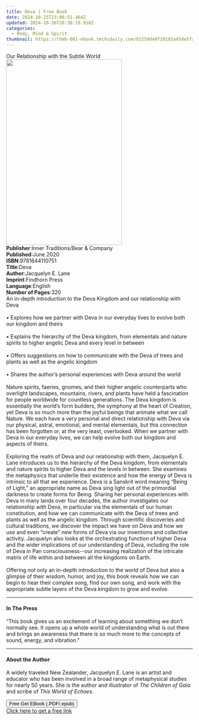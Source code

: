 ```yaml
---
title: Deva | Free Book
date: 2024-10-25T23:06:51.464Z
updated: 2024-10-26T20:38:19.918Z
categories:
  - Body, Mind & Spirit
thumbnail: https://thmb-001-ebook.techidaily.com/92259de0f28192a45de5fa2f2b87b5c1a5131a8136665df635f8bb7f5474a7a3.jpg
---
```

<main id="book-container">
  <div class="flex flex-col">
    <div class="book-brief flex-1 py-6 px-4 sm:p-6 md:py-10 md:px-8">
      <!-- brief-->
      <div class="book-brief-main">Our Relationship with the Subtle World</div>
    </div>
    <div
      class="book-meta-info flex-1 grid gap-4 col-start-1 col-end-3 row-start-1 sm:mb-6 sm:grid-cols-4 lg:gap-6 lg:col-start-2 lg:row-end-6 lg:row-span-6 lg:mb-0"
    >
      <div
        class="book-meta-info-left place-content-center mt-4 p-4 text-sm leading-6 col-start-2 col-span-2 dark:text-slate-400"
      >
        <img
          class="w-full h-500 object-cover rounded-lg sm:h-255 sm:col-span-2 lg:col-span-full"
          src="https://img-001-ebook.techidaily.com/d5eb5a5c53e0a839a4e2eba1c774e3829a2132e7eac07a479e9e398aeb3ca3d9.jpg"
          alt=""
          width="312"
          height="500"
        />
      </div>
      <div
        class="book-meta-info-right mt-2 col-start-1 row-start-2 col-span-3 self-center"
      >
        <!-- meta data  -->
        <div class="flex flex-col px-4 md:px-8">
          <div class="flex-1">
            <strong>Publisher</strong>:<span class="px-2"
              >Inner Traditions/Bear &amp; Company</span
            >
          </div>
          <div class="flex-1">
            <strong>Published</strong>:<span class="px-2">June 2020</span>
          </div>
          <div class="flex-1">
            <strong>ISBN</strong>:<span class="px-2">9781644110751</span>
          </div>
          <div class="flex-1">
            <strong>Title</strong>:<span class="px-2">Deva</span>
          </div>
          <div class="flex-1">
            <strong>Author</strong>:<span class="px-2">Jacquelyn E. Lane</span>
          </div>
          <div class="flex-1">
            <strong>Imprint</strong>:<span class="px-2">Findhorn Press</span>
          </div>
          <div class="flex-1">
            <strong>Language</strong>:<span class="px-2">English</span>
          </div>
          <div class="flex-1">
            <strong>Number of Pages</strong>:<span class="px-2">320</span>
          </div>
        </div>
      </div>
    </div>
    <div class="book-description flex-1 py-6 px-4 sm:p-6 md:py-10 md:px-8">
      <div class="book-description-main">
        <div accordion-content="" id="description">
          An in-depth introduction to the Deva Kingdom and our relationship with
          Deva <br /><br />• Explores how we partner with Deva in our everyday
          lives to evolve both our kingdom and theirs <br /><br />• Explains the
          hierarchy of the Deva kingdom, from elementals and nature spirits to
          higher angelic Deva and every level in between <br /><br />• Offers
          suggestions on how to communicate with the Deva of trees and plants as
          well as the angelic kingdom <br /><br />• Shares the author’s personal
          experiences with Deva around the world <br /><br />Nature spirits,
          faeries, gnomes, and their higher angelic counterparts who overlight
          landscapes, mountains, rivers, and plants have held a fascination for
          people worldwide for countless generations. The Deva kingdom is
          essentially the world’s form builders, the symphony at the heart of
          Creation, yet Deva is so much more than the joyful beings that animate
          what we call Nature. We each have a very personal and direct
          relationship with Deva via our physical, astral, emotional, and mental
          elementals, but this connection has been forgotten or, at the very
          least, overlooked. When we partner with Deva in our everyday lives, we
          can help evolve both our kingdom and aspects of theirs.
          <br /><br />Exploring the realm of Deva and our relationship with
          them, Jacquelyn E. Lane introduces us to the hierarchy of the Deva
          kingdom, from elementals and nature spirits to higher Deva and the
          levels in between. She examines the metaphysics that underlie their
          existence and how the energy of Deva is intrinsic to all that we
          experience. Deva is a Sanskrit word meaning “Being of Light,” an
          appropriate name as Deva sing light out of the primordial darkness to
          create forms for Being. Sharing her personal experiences with Deva in
          many lands over four decades, the author investigates our relationship
          with Deva, in particular via the elementals of our human constitution,
          and how we can communicate with the Deva of trees and plants as well
          as the angelic kingdom. Through scientific discoveries and cultural
          traditions, we discover the impact we have on Deva and how we use and
          even “create” new forms of Deva via our inventions and collective
          activity. Jacquelyn also looks at the orchestrating function of higher
          Deva and the wider implications of our understanding of Deva,
          including the role of Deva in Pan consciousness--our increasing
          realization of the intricate matrix of life within and between all the
          kingdoms on Earth. <br /><br />Offering not only an in-depth
          introduction to the world of Deva but also a glimpse of their wisdom,
          humor, and joy, this book reveals how we can begin to hear their
          complex song, find our own song, and work with the appropriate subtle
          layers of the Deva kingdom to grow and evolve.
        </div>
        <div class="accordion-fader"></div>
      </div>
    </div>
    <div class="book-excerpts flex-1 py-6 px-4 sm:p-6 md:py-10 md:px-8">
      <!-- excerpts-->
      <div class="book-excerpts-main">
        <hr />
        <h4 class="placeholder placeholder-heading">
          <span>In The Press</span>
        </h4>
        <p>
          “This book gives us an excitement of learning about something we don’t
          normally see. It opens up a whole world of understanding what is out
          there and brings an awareness that there is so much more to the
          concepts of sound, energy, and vibration.”
        </p>
      </div>
    </div>
    <div class="book-about-author flex-1 py-6 px-4 sm:p-6 md:py-10 md:px-8">
      <!-- about author-->
      <div class="book-main-author-main">
        <hr />
        <h4 class="placeholder placeholder-heading">
          <span>About the Author</span>
        </h4>
        <p>
          A widely traveled New Zealander, Jacquelyn E. Lane is an artist and
          educator who has been involved in a broad range of metaphysical
          studies for nearly 50 years. She is the author and illustrator of
          <i>The Children of Gaia</i> and scribe of <i>This World of Echoes</i>.
        </p>
      </div>
    </div>
    <div class="book-free-get flex-1 py-6 px-4 sm:p-6 md:py-10 md:px-8">
      <button
        id="btn-free-get"
        class="bg-blue-500 hover:bg-blue-700 text-white font-bold py-2 px-4 rounded"
      >
        Free Get EBook (.PDF/.epub)
      </button>
      <div id="countdown-display" class="px-2 text-lg mt-2"></div>
      <a
        id="free-link"
        class="hidden bg-blue-500 hover:bg-blue-700 text-white font-bold py-2 px-4 rounded"
        href="https://www.ebooks.com/en-us/book/209883655/deva/jacquelyn-e-lane/"
        target="_blank"
        >Click here to get a free link</a
      >
    </div>
    <script>
      let countdownTime = 0;
      let countdownInterval = null;
      document
        .getElementById('btn-free-get')
        .addEventListener('click', startCountdown);
      function startCountdown() {
        countdownTime = new Date().getTime() + 60000 * 3;
        countdownInterval = setInterval(updateCountdown, 1000);
        document.getElementById('btn-free-get').disabled = true;
        document
          .getElementById('btn-free-get')
          .classList.add('bg-gray-500', 'cursor-not-allowed');
      }
      function updateCountdown() {
        let currentTime = new Date().getTime();
        let timeLeft = countdownTime - currentTime;
        let secondsLeft = Math.floor(timeLeft / 1000);
        document.getElementById('countdown-display').innerHTML =
          `Remaining time: ${secondsLeft} seconds.`;
        if (secondsLeft <= 0) {
          clearInterval(countdownInterval);
          document.getElementById('btn-free-get').classList.add('hidden');
          document.getElementById('free-link').classList.remove('hidden');
          document.getElementById('countdown-display').innerHTML = '';
        }
      }
    </script>
  </div>
</main>

<ins class="adsbygoogle"
      style="display:block"
      data-ad-client="ca-pub-7571918770474297"
      data-ad-slot="8358498916"
      data-ad-format="auto"
      data-full-width-responsive="true"></ins>
    